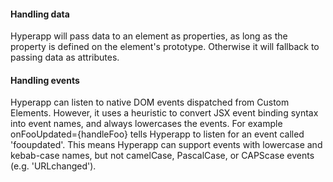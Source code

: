 <h4 id="hyperapp-handling-data">Handling data</h4>

Hyperapp will pass data to an element as properties, as long as the property is defined on the element's prototype. Otherwise it will fallback to passing data as attributes.

<h4 id="hyperapp-handling-events">Handling events</h4>

Hyperapp can listen to native DOM events dispatched from Custom Elements. However, it uses a heuristic to convert JSX event binding syntax into event names, and always lowercases the events. For example onFooUpdated={handleFoo} tells Hyperapp to listen for an event called 'fooupdated'. This means Hyperapp can support events with lowercase and kebab-case names, but not camelCase, PascalCase, or CAPScase events (e.g. 'URLchanged').
